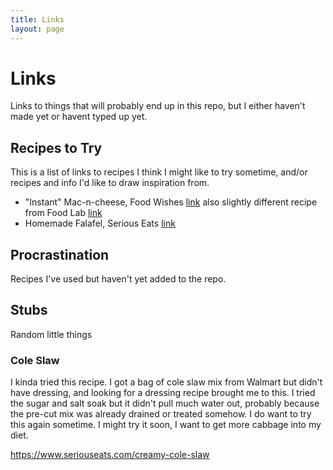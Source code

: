 ```yaml
---
title: Links
layout: page
---
```

# Links
Links to things that will probably end up in this repo, but I either haven't made yet or havent typed up yet.

## Recipes to Try
This is a list of links to recipes I think I might like to try sometime, and/or recipes and info I'd like to draw inspiration from.

* "Instant" Mac-n-cheese, Food Wishes [link](https://foodwishes.blogspot.com/2019/03/instant-mac-and-cheese-thinking-outside.html) also slightly different recipe from Food Lab [link](https://www.seriouseats.com/2017/01/the-food-lab-3-ingredient-fast-easy-stovetop-macaroni-and-cheese.html)
* Homemade Falafel, Serious Eats [link](https://www.seriouseats.com/2016/03/the-food-lab-vegan-experience-best-homemade-falafel.html)

## Procrastination
Recipes I've used but haven't yet added to the repo.

## Stubs

Random little things

### Cole Slaw

I kinda tried this recipe. I got a bag of cole slaw mix from Walmart but didn't have dressing, and looking for a dressing recipe brought me to this. I tried the sugar and salt soak but it didn't pull much water out, probably because the pre-cut mix was already drained or treated somehow. I do want to try this again sometime. I might try it soon, I want to get more cabbage into my diet.

https://www.seriouseats.com/creamy-cole-slaw
